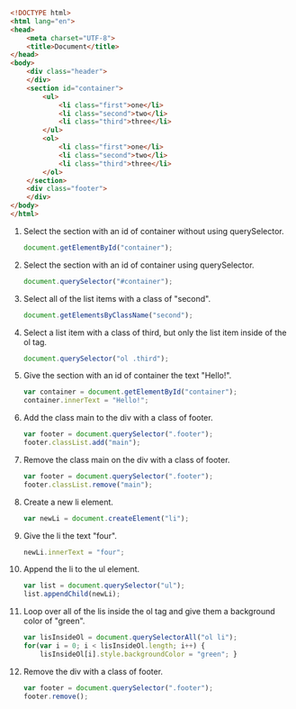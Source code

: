 ```html
<!DOCTYPE html>
<html lang="en">
<head>
    <meta charset="UTF-8">
    <title>Document</title>
</head>
<body>
    <div class="header">
    </div>
    <section id="container">
        <ul>
            <li class="first">one</li>
            <li class="second">two</li>
            <li class="third">three</li>
        </ul>
        <ol>
            <li class="first">one</li>
            <li class="second">two</li>
            <li class="third">three</li>
        </ol>
    </section>
    <div class="footer">
    </div>
</body>
</html>
```
	
1. Select the section with an id of container without using querySelector.
	
	```javascript	
	document.getElementById("container");
	```

2. Select the section with an id of container using querySelector.
	
	```javascript
	document.querySelector("#container");
	```
	
3. Select all of the list items with a class of "second".
	
	```javascript
	document.getElementsByClassName("second");
	```

4. Select a list item with a class of third, but only the list item inside of the ol tag.
	
	```javascript
	document.querySelector("ol .third");
	```

5. Give the section with an id of container the text "Hello!".

	```javascript
	var container = document.getElementById("container");
	container.innerText = "Hello!";
	```

6. Add the class main to the div with a class of footer.
	
	```javascript
	var footer = document.querySelector(".footer");
	footer.classList.add("main");
	```
	
7. Remove the class main on the div with a class of footer.
	
	```javascript
	var footer = document.querySelector(".footer");
	footer.classList.remove("main");
	```
	
8. Create a new li element.
	
	```javascript
	var newLi = document.createElement("li");
	```

9. Give the li the text "four".

	```javascript
	newLi.innerText = "four";
	```

10. Append the li to the ul element.
	
	```javascript
	var list = document.querySelector("ul");
	list.appendChild(newLi);
	```
	
11. Loop over all of the lis inside the ol tag and give them a background color of "green".
	
	```javascript
	var lisInsideOl = document.querySelectorAll("ol li");
	for(var i = 0; i < lisInsideOl.length; i++) {
		lisInsideOl[i].style.backgroundColor = "green";	}
	```	

12. Remove the div with a class of footer.
	
	```javascript	
	var footer = document.querySelector(".footer");
	footer.remove();
	```

	